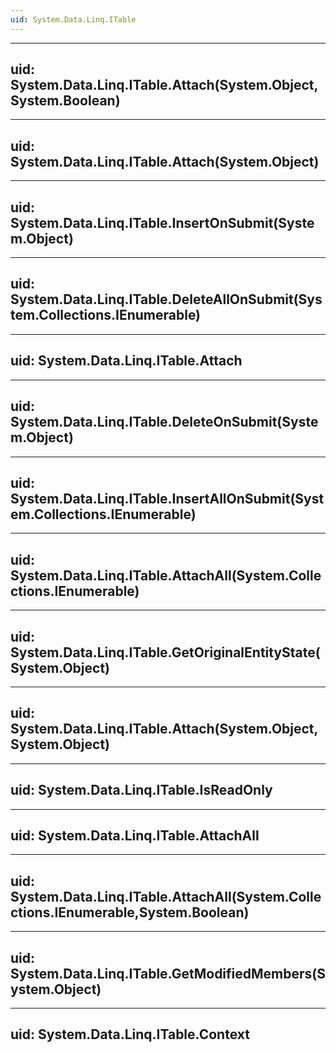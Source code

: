 ```yaml
---
uid: System.Data.Linq.ITable
---
```


---
uid: System.Data.Linq.ITable.Attach(System.Object,System.Boolean)
---

---
uid: System.Data.Linq.ITable.Attach(System.Object)
---

---
uid: System.Data.Linq.ITable.InsertOnSubmit(System.Object)
---

---
uid: System.Data.Linq.ITable.DeleteAllOnSubmit(System.Collections.IEnumerable)
---

---
uid: System.Data.Linq.ITable.Attach
---

---
uid: System.Data.Linq.ITable.DeleteOnSubmit(System.Object)
---

---
uid: System.Data.Linq.ITable.InsertAllOnSubmit(System.Collections.IEnumerable)
---

---
uid: System.Data.Linq.ITable.AttachAll(System.Collections.IEnumerable)
---

---
uid: System.Data.Linq.ITable.GetOriginalEntityState(System.Object)
---

---
uid: System.Data.Linq.ITable.Attach(System.Object,System.Object)
---

---
uid: System.Data.Linq.ITable.IsReadOnly
---

---
uid: System.Data.Linq.ITable.AttachAll
---

---
uid: System.Data.Linq.ITable.AttachAll(System.Collections.IEnumerable,System.Boolean)
---

---
uid: System.Data.Linq.ITable.GetModifiedMembers(System.Object)
---

---
uid: System.Data.Linq.ITable.Context
---

